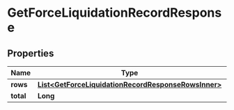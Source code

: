 

# GetForceLiquidationRecordResponse


## Properties

| Name | Type | Description | Notes |
|------------ | ------------- | ------------- | -------------|
|**rows** | [**List&lt;GetForceLiquidationRecordResponseRowsInner&gt;**](GetForceLiquidationRecordResponseRowsInner.md) |  |  [optional] |
|**total** | **Long** |  |  [optional] |



